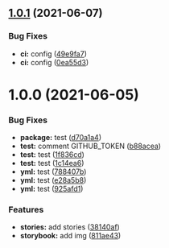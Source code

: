 ## [1.0.1](https://github.com/LucianoChen/storybook_test/compare/v1.0.0...v1.0.1) (2021-06-07)


### Bug Fixes

* **ci:** config ([49e9fa7](https://github.com/LucianoChen/storybook_test/commit/49e9fa7552f1ee18bfa5f3991960635f56ca8c34))
* **ci:** config ([0ea55d3](https://github.com/LucianoChen/storybook_test/commit/0ea55d355a66c6d2b886b369d0b42d0c925ec8c1))

# 1.0.0 (2021-06-05)


### Bug Fixes

* **package:** test ([d70a1a4](https://github.com/LucianoChen/storybook_test/commit/d70a1a4fd73fa3a44f16c0fea1eafc3a25a210ac))
* **test:** comment GITHUB_TOKEN ([b88acea](https://github.com/LucianoChen/storybook_test/commit/b88aceafb88403330d03a76aaa5b984099d19cd3))
* **test:** test ([1f836cd](https://github.com/LucianoChen/storybook_test/commit/1f836cd9012f57beb4f43432e7582c58443d47e9))
* **test:** test ([1c14ea6](https://github.com/LucianoChen/storybook_test/commit/1c14ea601b11c3a32059db738241f5134c292673))
* **yml:** test ([788407b](https://github.com/LucianoChen/storybook_test/commit/788407b853b285a96381a802be6d4d4fc78bae57))
* **yml:** test ([e28a5b8](https://github.com/LucianoChen/storybook_test/commit/e28a5b805efadd7d1a03495131934bcc62c7d04d))
* **yml:** test ([925afd1](https://github.com/LucianoChen/storybook_test/commit/925afd1803bb52bd145ecfb04a6d765d02bd977b))


### Features

* **stories:** add stories ([38140af](https://github.com/LucianoChen/storybook_test/commit/38140af139ee1b0f61a9bc4fe493f1a86c0da01b))
* **storybook:** add img ([811ae43](https://github.com/LucianoChen/storybook_test/commit/811ae43c8dd9e441523988f1ee86398f63e5d7f7))
